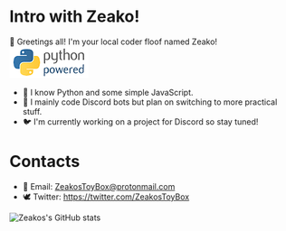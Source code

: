 # Intro with Zeako!
👋 Greetings all! I'm your local coder floof named Zeako!
[![N|Solid](https://raw.githubusercontent.com/willtheorangeguy/Python-Logo-Widgets/master/pythonpoweredlengthgif.gif)](https://www.python.org/)
- 🌱 I know Python and some simple JavaScript. 
- 🦊 I mainly code Discord bots but plan on switching to more practical stuff.
- 🐦 I'm currently working on a project for Discord so stay tuned!



# Contacts
- 📧 Email: ZeakosToyBox@protonmail.com
- 🕊️ Twitter: https://twitter.com/ZeakosToyBox


![Zeakos's GitHub stats](https://github-readme-stats.vercel.app/api?username=ZeakoJPG&show_icons=true&theme=omni)
